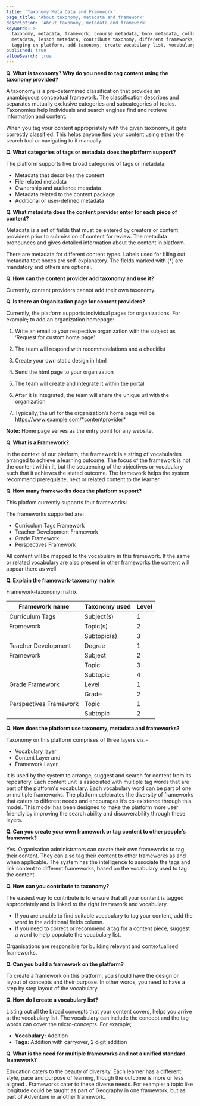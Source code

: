 ```yaml
---
title: 'Taxonomy Meta Data and Framework'
page_title: 'About taxonomy, metadata and framework'
description: 'About taxonomy, metadata and framework'
keywords: >-
  taxonomy, metadata, framework, coourse metadata, book metadata, collection
  metadata, lesson metadata, contribute taxonomy, different frameworks, tags,
  tagging on platform, add taxonomy, create vocabulary list, vocabulary list
published: true
allowSearch: true
---
```

**Q. What is taxonomy? Why do you need to tag content using the taxonomy provided?**

A taxonomy is a pre-determined classification that provides an unambiguous conceptual framework. The classification describes and separates mutually exclusive categories and subcategories of topics. Taxonomies help individuals and search engines find and retrieve information and content. 

When you tag your content appropriately with the given taxonomy, it gets correctly classified. This helps anyone find your content using either the search tool or navigating to it manually.

**Q. What categories of tags or metadata does the platform support?**

The platform supports five broad categories of tags or metadata:

- Metadata that describes the content 
- File related metadata 
- Ownership and audience metadata 
- Metadata related to the content package
- Additional or user-defined metadata

**Q. What metadata does the content provider enter for each piece of content?**

Metadata is a set of fields that must be entered by creators or content providers prior to submission of content for review. The metadata pronounces and gives detailed information about the content in platform.

There are metadata for different content types. Labels used for filling out metadata text boxes are self-explanatory. The fields marked with (*) are mandatory and others are optional. 

**Q. How can the content provider add taxonomy and use it?**

Currently, content providers cannot add their own taxonomy.

**Q. Is there an Organisation page for content providers?**

Currently, the platform supports individual pages for organizations. For example; to add an organization homepage:

1. Write an email to your respective organization with the subject as ‘Request for custom home page'

2. The team will respond with recommendations and a checklist

3. Create your own static design in  html

4. Send the html page to your organization 

5. The team will create and  integrate it within the portal

6. After it is integrated, the team will share the unique url with the organization

7. Typically, the url for the organization’s home page will be https://www.example.com/*contentprovider* 

**Note:**
Home page serves as the entry point for any website.

**Q. What is a Framework?**

In the context of our platform, the framework is a string of vocabularies arranged to achieve a learning outcome. The focus of the framework is not the content within it, but the sequencing of the objectives or vocabulary such that it achieves the stated outcome. The framework helps the system recommend prerequisite, next or related content to the learner.

**Q. How many frameworks does the platform support?**

This platfom currently supports four frameworks:

The frameworks supported are:
- Curriculum Tags Framework
- Teacher Development Framework
- Grade Framework
- Perspectives Framework

All content will be mapped to the vocabulary in this framework. If the same or related vocabulary are also present in other frameworks the content will appear there as well.

**Q. Explain the framework-taxonomy matrix**

Framework-taxonomy matrix

| Framework name         | Taxonomy used | Level |
| ---------------------- | ------------- | ----- |
| Curriculum Tags        | Subject(s)    | 1     |
| Framework              | Topic(s)      | 2     |
|                        | Subtopic(s)   | 3     |
| Teacher Development    | Degree        | 1     |
| Framework              | Subject       | 2     |
|                        | Topic         | 3     |
|                        | Subtopic      | 4     |
| Grade Framework        | Level         | 1     |
|                        | Grade         | 2     |
| Perspectives Framework | Topic         | 1     |
|                        | Subtopic      | 2     |

**Q. How does the platform use taxonomy, metadata and frameworks?**

Taxonomy on this platform comprises of three layers viz.- 

- Vocabulary layer
- Content Layer and 
- Framework Layer. 

It is used by the system to arrange, suggest and search for content from its repository. Each content unit is associated with multiple tag words that are part of the platform's vocabulary. Each vocabulary word can be part of one or multiple frameworks. The platform celebrates the diversity of frameworks that caters to different needs and encourages it’s co-existence through this model. This model has been designed to make the platform more user friendly by improving the search ability and discoverability through these layers.

**Q. Can you create your own framework or tag content to other people’s framework?**

Yes. Organisation administrators can create their own frameworks to tag their content. They can also tag their content to other frameworks as and when applicable. The system has the intelligence to associate the tags and link content to different frameworks, based on the vocabulary used to tag the content.

**Q. How can you contribute to taxonomy?**

The easiest way to contribute is to ensure that all your content is tagged appropriately and is linked to the right framework and vocabulary.

- If you are unable to find suitable vocabulary to tag your content, add the word in the additional fields column.
- If you need to correct or recommend a tag for a content piece, suggest a word to help populate the vocabulary list. 

Organisations are responsible for building relevant and contextualised frameworks.

**Q. Can you build a framework on the platform?**

To create a framework on this platform, you should have the design or layout of concepts and their purpose. In other words, you need to have a step by step layout of the vocabulary.

**Q. How do I create a vocabulary list?**

Listing out all the broad concepts that your content covers, helps you arrive at the vocabulary list. The vocabulary can include the concept and the tag words can cover the micro-concepts. 
For example; 

- **Vocabulary:** Addition              
- **Tags:** Addition with carryover, 2 digit addition

**Q. What is the need for multiple frameworks and not a unified standard framework?**

Education caters to the beauty of diversity. Each learner has a different style, pace and purpose of learning, though the outcome is more or less aligned . Frameworks cater to these diverse needs. For example; a topic like longitude could be taught as part of Geography in one framework, but as part of Adventure in another framework.
